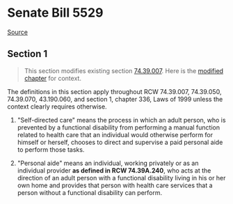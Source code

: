 # Senate Bill 5529

[Source](http://lawfilesext.leg.wa.gov/biennium/2021-22/Xml/Bills/Senate%20Bills/5529.xml)
## Section 1
> This section modifies existing section [74.39.007](/rcw/74_public_assistance/74.39_long-term_care_service_options.md). Here is the [modified chapter](rcw/74_public_assistance/74.39_long-term_care_service_options.md) for context.

The definitions in this section apply throughout RCW 74.39.007, 74.39.050,  74.39.070, 43.190.060, and section 1, chapter 336, Laws of 1999 unless the context clearly requires otherwise.

1. "Self-directed care" means the process in which an adult person, who is prevented by a functional disability from performing a manual function related to health care that an individual would otherwise perform for himself or herself, chooses to direct and supervise a paid personal aide to perform those tasks.

2. "Personal aide" means an individual, working privately or as an individual provider **as defined in RCW 74.39A.240**, who acts at the direction of an adult person with a functional disability living in his or her own home and provides that person with health care services that a person without a functional disability can perform.

